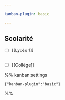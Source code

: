 ```yaml
---

kanban-plugin: basic

---
```


## Scolarité

- [ ] [[Lycée 1]]


## 

- [ ] [[Collège]]




%% kanban:settings
```
{"kanban-plugin":"basic"}
```
%%